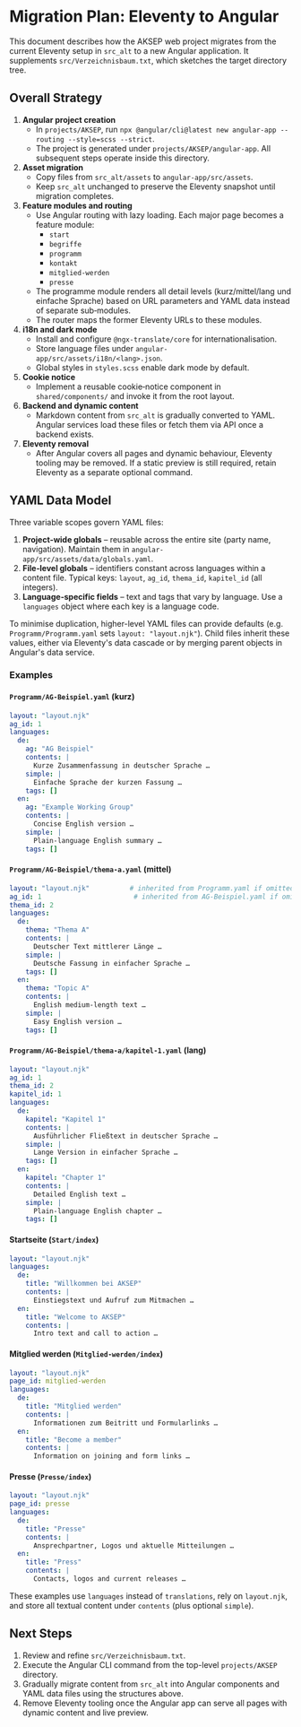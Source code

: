 # Migration Plan: Eleventy to Angular

This document describes how the AKSEP web project migrates from the current Eleventy setup in `src_alt` to a new Angular application. It supplements `src/Verzeichnisbaum.txt`, which sketches the target directory tree.

## Overall Strategy

1. **Angular project creation**
   - In `projects/AKSEP`, run `npx @angular/cli@latest new angular-app --routing --style=scss --strict`.
   - The project is generated under `projects/AKSEP/angular-app`. All subsequent steps operate inside this directory.
2. **Asset migration**
   - Copy files from `src_alt/assets` to `angular-app/src/assets`.
   - Keep `src_alt` unchanged to preserve the Eleventy snapshot until migration completes.
3. **Feature modules and routing**
   - Use Angular routing with lazy loading. Each major page becomes a feature module:
     - `start`
     - `begriffe`
     - `programm`
     - `kontakt`
     - `mitglied-werden`
     - `presse`
   - The programme module renders all detail levels (kurz/mittel/lang und einfache Sprache) based on URL parameters and YAML data instead of separate sub‑modules.
   - The router maps the former Eleventy URLs to these modules.
4. **i18n and dark mode**
   - Install and configure `@ngx-translate/core` for internationalisation.
   - Store language files under `angular-app/src/assets/i18n/<lang>.json`.
   - Global styles in `styles.scss` enable dark mode by default.
5. **Cookie notice**
   - Implement a reusable cookie‑notice component in `shared/components/` and invoke it from the root layout.
6. **Backend and dynamic content**
   - Markdown content from `src_alt` is gradually converted to YAML. Angular services load these files or fetch them via API once a backend exists.
7. **Eleventy removal**
   - After Angular covers all pages and dynamic behaviour, Eleventy tooling may be removed. If a static preview is still required, retain Eleventy as a separate optional command.

## YAML Data Model

Three variable scopes govern YAML files:

1. **Project‑wide globals** – reusable across the entire site (party name, navigation). Maintain them in `angular-app/src/assets/data/globals.yaml`.
2. **File‑level globals** – identifiers constant across languages within a content file. Typical keys: `layout`, `ag_id`, `thema_id`, `kapitel_id` (all integers).
3. **Language‑specific fields** – text and tags that vary by language. Use a `languages` object where each key is a language code.

To minimise duplication, higher-level YAML files can provide defaults (e.g. `Programm/Programm.yaml` sets `layout: "layout.njk"`). Child files inherit these values, either via Eleventy's data cascade or by merging parent objects in Angular's data service.

### Examples

#### `Programm/AG-Beispiel.yaml` (kurz)
```yaml
layout: "layout.njk"
ag_id: 1
languages:
  de:
    ag: "AG Beispiel"
    contents: |
      Kurze Zusammenfassung in deutscher Sprache …
    simple: |
      Einfache Sprache der kurzen Fassung …
    tags: []
  en:
    ag: "Example Working Group"
    contents: |
      Concise English version …
    simple: |
      Plain‑language English summary …
    tags: []
```

#### `Programm/AG-Beispiel/thema-a.yaml` (mittel)
```yaml
layout: "layout.njk"          # inherited from Programm.yaml if omitted
ag_id: 1                       # inherited from AG-Beispiel.yaml if omitted
thema_id: 2
languages:
  de:
    thema: "Thema A"
    contents: |
      Deutscher Text mittlerer Länge …
    simple: |
      Deutsche Fassung in einfacher Sprache …
    tags: []
  en:
    thema: "Topic A"
    contents: |
      English medium-length text …
    simple: |
      Easy English version …
    tags: []
```

#### `Programm/AG-Beispiel/thema-a/kapitel-1.yaml` (lang)
```yaml
layout: "layout.njk"
ag_id: 1
thema_id: 2
kapitel_id: 1
languages:
  de:
    kapitel: "Kapitel 1"
    contents: |
      Ausführlicher Fließtext in deutscher Sprache …
    simple: |
      Lange Version in einfacher Sprache …
    tags: []
  en:
    kapitel: "Chapter 1"
    contents: |
      Detailed English text …
    simple: |
      Plain-language English chapter …
    tags: []
```

#### Startseite (`Start/index`)
```yaml
layout: "layout.njk"
languages:
  de:
    title: "Willkommen bei AKSEP"
    contents: |
      Einstiegstext und Aufruf zum Mitmachen …
  en:
    title: "Welcome to AKSEP"
    contents: |
      Intro text and call to action …
```

#### Mitglied werden (`Mitglied-werden/index`)
```yaml
layout: "layout.njk"
page_id: mitglied-werden
languages:
  de:
    title: "Mitglied werden"
    contents: |
      Informationen zum Beitritt und Formularlinks …
  en:
    title: "Become a member"
    contents: |
      Information on joining and form links …
```

#### Presse (`Presse/index`)
```yaml
layout: "layout.njk"
page_id: presse
languages:
  de:
    title: "Presse"
    contents: |
      Ansprechpartner, Logos und aktuelle Mitteilungen …
  en:
    title: "Press"
    contents: |
      Contacts, logos and current releases …
```

These examples use `languages` instead of `translations`, rely on `layout.njk`, and store all textual content under `contents` (plus optional `simple`).

## Next Steps

1. Review and refine `src/Verzeichnisbaum.txt`.
2. Execute the Angular CLI command from the top-level `projects/AKSEP` directory.
3. Gradually migrate content from `src_alt` into Angular components and YAML data files using the structures above.
4. Remove Eleventy tooling once the Angular app can serve all pages with dynamic content and live preview.
